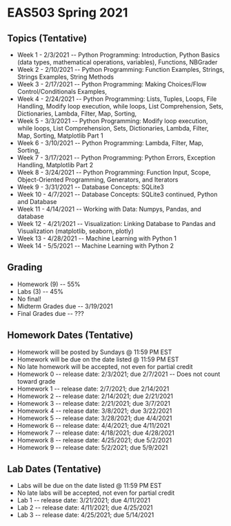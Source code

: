 # EAS503 Spring 2021

## Topics (Tentative)
- Week 1  - 2/3/2021 -- Python Programming: Introduction, Python Basics (data types, mathematical operations, variables), Functions, NBGrader 
- Week 2  - 2/10/2021 -- Python Programming: Function Examples, Strings, Strings Examples, String Methods
- Week 3  - 2/17/2021 -- Python Programming: Making Choices/Flow Control/Conditionals Examples, 
- Week 4  - 2/24/2021 -- Python Programming: Lists, Tuples, Loops, File Handling, Modify loop execution, while loops, List Comprehension, Sets, Dictionaries, Lambda, Filter, Map, Sorting, 
- Week 5  - 3/3/2021 -- Python Programming: Modify loop execution, while loops, List Comprehension, Sets, Dictionaries, Lambda, Filter, Map, Sorting, Matplotlib Part 1
- Week 6  - 3/10/2021 -- Python Programming: Lambda, Filter, Map, Sorting,
- Week 7  - 3/17/2021 -- Python Programming: Python Errors, Exception Handling, Matplotlib Part 2
- Week 8  - 3/24/2021 -- Python Programming: Function Input, Scope, Object-Oriented Programming, Generators, and Iterators
- Week 9  - 3/31/2021 -- Database Concepts: SQLite3
- Week 10  - 4/7/2021 -- Database Concepts: SQLite3 continued, Python and Database
- Week 11 - 4/14/2021  -- Working with Data: Numpys, Pandas, and database
- Week 12 - 4/21/2021 -- Visualization: Linking Database to Pandas and Visualization (matplotlib, seaborn, plotly)
- Week 13 - 4/28/2021 -- Machine Learning with Python 1
- Week 14 - 5/5/2021 -- Machine Learning with Python 2


## Grading
- Homework (9) -- 55%
- Labs (3) -- 45%
- No final!
- Midterm Grades due -- 3/19/2021
- Final Grades due -- ???


## Homework Dates (Tentative)
- Homework will be posted by Sundays @ 11:59 PM EST 
- Homework will be due on the date listed @ 11:59 PM EST
- No late homework will be accepted, not even for partial credit
- Homework 0  -- release date: 2/3/2021; due 2/7/2021 -- Does not count toward grade
- Homework 1  -- release date: 2/7/2021; due 2/14/2021
- Homework 2  -- release date: 2/14/2021; due 2/21/2021
- Homework 3  -- release date: 2/21/2021; due 3/7/2021
- Homework 4  -- release date: 3/8/2021; due 3/22/2021
- Homework 5  -- release date: 3/28/2021; due 4/4/2021 
- Homework 6  -- release date: 4/4/2021; due 4/11/2021
- Homework 7  -- release date: 4/18/2021; due 4/28/2021
- Homework 8  -- release date: 4/25/2021; due 5/2/2021
- Homework 9  -- release date: 5/2/2021; due 5/9/2021 


## Lab Dates (Tentative)
- Labs will be due on the date listed @ 11:59 PM EST
- No late labs will be accepted, not even for partial credit
- Lab 1 -- release date: 3/21/2021; due 4/11/2021
- Lab 2 -- release date: 4/11/2021; due 4/25/2021
- Lab 3 -- release date: 4/25/2021; due 5/14/2021
